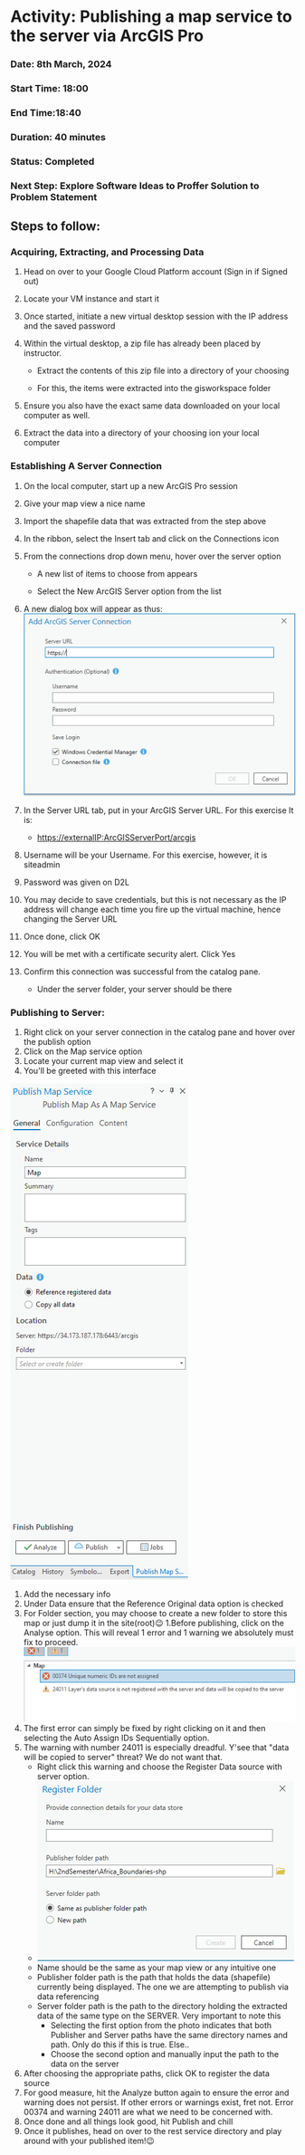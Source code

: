 # Activity: Publishing a map service to the server via ArcGIS Pro   


### Date: 8th  March, 2024 

### Start Time: 18:00 

### End Time:18:40 

### Duration: 40 minutes 

### Status: Completed 

### Next Step: Explore Software Ideas to Proffer Solution to Problem Statement 

## Steps to follow: 

### Acquiring, Extracting, and Processing Data 
1. Head on over to your Google Cloud Platform account (Sign in if Signed out) 

1. Locate your VM instance and start it 

1. Once started, initiate a new virtual desktop session with the IP address and the saved password 

1. Within the virtual desktop, a zip file has already been placed by instructor.  

    * Extract the contents of this zip file into a directory of your choosing 

    * For this, the items were extracted into the gisworkspace folder 

1. Ensure you also have the exact same data downloaded on your local computer as well. 

1. Extract the data into a directory of your choosing ion your local computer 

### Establishing A Server Connection 

1. On the local computer, start up a new ArcGIS Pro session 

1. Give your map view a nice name 

1. Import the shapefile data that was extracted from the step above 

1. In the ribbon, select the Insert tab and click on the Connections icon 

1. From the connections drop down menu, hover over the server option 

    * A new list of items to choose from appears 

    * Select the New ArcGIS Server option from the list 

1. A new dialog box will appear as thus: 
![Add ArcGIS Server Connection Window](../photos/W7/NewServerConnection.png)
1. In the Server URL tab, put in your ArcGIS Server URL. For this exercise It is: 

    * <https://externalIP:ArcGISServerPort/arcgis> 

1. Username will be your Username. For this exercise, however, it is siteadmin 

1. Password was given on D2L 

1. You may decide to save credentials, but this is not necessary as the IP address will change each time you fire up the virtual machine, hence changing the Server URL 

1. Once done, click OK 

1. You will be met with a certificate security alert. Click Yes  

1. Confirm this connection was successful from the catalog pane. 

      * Under the server folder, your server should be there 

### Publishing to Server: 

1. Right click on your server connection in the catalog pane and hover over the publish option 
1. Click on the Map service option  
1. Locate your current map view and select it 
1. You'll be greeted with this interface
 
![ArcGIS Publish Map Service Window](../photos/W7/publishPanel.png)
1. Add the necessary info 
1. Under Data ensure that the Reference Original data option is checked 
1. For Folder section, you may choose to create a new folder to store this map or just dump it in the site(root)😉 
1.Before publishing, click on the Analyse option. This will reveal 1 error and 1 warning we absolutely must fix to proceed.
![Publishing Errors and Warnings](../photos/W7/errors.png)
1. The first error can simply be fixed by right clicking on it and then selecting the Auto Assign IDs Sequentially option. 
1. The warning with number 24011 is especially dreadful. Y'see that "data will be copied to server" threat? We do not want that. 
    * Right click this warning and choose the Register Data source with server option. 
    * ![Folder Path Registry Window ArcGIS Pro](../photos/W7/folderRegistry.png)
    * Name should be the same as your map view or any intuitive one 
    * Publisher folder path is the path that holds the data (shapefile) currently being displayed. The one we are attempting to publish via data referencing 
    * Server folder path is the path to the directory holding the extracted data of the same type on the SERVER. Very important to note this 
        * Selecting the first option from the photo indicates that both Publisher and Server paths have the same directory names and path. Only do this if this is true. Else.. 
        * Choose the second option and manually input the path to the data on the server 
1. After choosing the appropriate paths, click OK to register the data source 
1. For good measure, hit the Analyze button again to ensure the error and warning does not persist. If other errors or warnings exist, fret not. Error 00374 and warning 24011 are what we need to be concerned with. 
1. Once done and all things look good, hit Publish and chill 
1. Once it publishes, head on over to the rest service directory and play around with your published item!😉 
